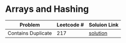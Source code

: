 # Arrays and Hashing

| Problem            | Leetcode # | Soluion Link                                                                                                |
| ------------------ | ---------- | ----------------------------------------------------------------------------------------------------------- |
| Contains Duplicate | 217        | [solution](https://github.com/Manuelopez/Neetcode/blob/main/arrays%20%26%20hashing/Contains%20Duplicate.md) |
